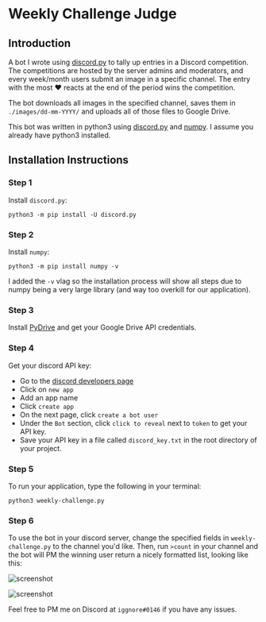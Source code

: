 # Weekly Challenge Judge

## Introduction
A bot I wrote using [discord.py](https://github.com/Rapptz/discord.py) to tally up entries in a Discord competition. The competitions are hosted by the server admins and moderators, and every week/month users submit an image in a specific channel. The entry with the most ❤ reacts at the end of the period wins the competition.

The bot downloads all images in the specified channel, saves them in `./images/dd-mm-YYYY/` and uploads all of those files to Google Drive.

This bot was written in python3 using [discord.py](https://github.com/Rapptz/discord.py) and [numpy](http://www.numpy.org). I assume you already have python3 installed.

## Installation Instructions
### Step 1
Install `discord.py`:

```
python3 -m pip install -U discord.py
```

### Step 2
Install `numpy`:
```
python3 -m pip install numpy -v
```
I added the `-v` vlag so the installation process will show all steps due to numpy being a very large library (and way too overkill for our application).

### Step 3
Install [PyDrive](http://pythonhosted.org/PyDrive/quickstart.html) and get your Google Drive API credentials.

### Step 4
Get your discord API key:

- Go to the [discord developers page](https://discordapp.com/developers/applications/me)
- Click on `new app`
- Add an app name
- Click `create app`
- On the next page, click `create a bot user`
- Under the `Bot` section, click `click to reveal` next to `token` to get your API key. 
- Save your API key in a file called `discord_key.txt` in the root directory of your project.

### Step 5
To run your application, type the following in your terminal:
```
python3 weekly-challenge.py
```

### Step 6
To use the bot in your discord server, change the specified fields in `weekly-challenge.py` to the channel you'd like.
Then, run `>count` in your channel and the bot will PM the winning user return a nicely formatted list, looking like this:

![screenshot](https://i.imgur.com/gI0Us1K.png)

![screenshot](https://i.imgur.com/xJG95uA.png)

Feel free to PM me on Discord at `iggnore#0146` if you have any issues.
